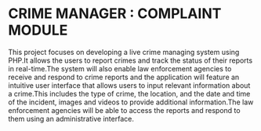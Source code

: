 # CRIME MANAGER : COMPLAINT MODULE
This project focuses on developing a live crime managing system using PHP.It allows the users to report crimes and track the status of their reports in real-time.The system will also enable law enforcement agencies to receive and respond to crime reports and the application will feature an intuitive user interface that allows users to input relevant information about a crime.This includes the type of crime, the location, and the date and time of the incident, images and videos to provide additional information.The law enforcement agencies will be able to access the reports and respond to them using an administrative interface.


